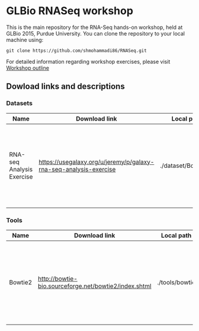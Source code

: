 # GLBio RNASeq workshop

This is the main repository for the RNA-Seq hands-on workshop, held at GLBio 2015, Purdue University. You can clone the repository to your local machine using:

```
git clone https://github.com/shmohammadi86/RNASeq.git
```

For detailed information regarding workshop exercises, please visit [Workshop outline](https://github.com/shmohammadi86/RNASeq/wiki)


## Dowload links and descriptions

### Datasets

Name  | Download link  | Local path  | Description
------------- | ------------- | ------------- | -------------
RNA-seq Analysis Exercise | https://usegalaxy.org/u/jeremy/p/galaxy-rna-seq-analysis-exercise | ./dataset/BodyMap | Small samples of datasets from the Illumina BodyMap 2.0 project; specifically, the datasets are paired-end 50bp reads from adrenal and brain tissues. The sampled reads map mostly to a 500Kb region of chromosome 19, positions 3-3.5 million (chr19:3000000:3500000)



### Tools

Name  | Download link  | Local path  | Description
------------- | ------------- | ------------- | -------------
Bowtie2 | http://bowtie-bio.sourceforge.net/bowtie2/index.shtml | ./tools/bowtie | An ultrafast and memory-efficient tool for aligning sequencing reads to long reference sequences